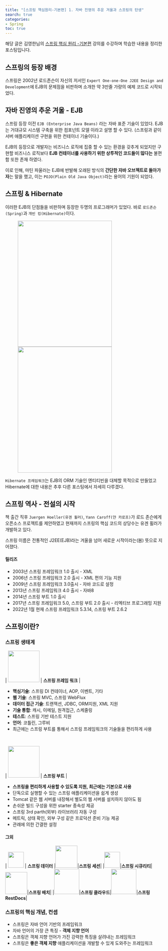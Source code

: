 ```yaml
---
title: "[스프링 핵심원리-기본편] 1. 자바 진영의 추운 겨울과 스프링의 탄생"
search: true
categories:
- Spring
toc: true
---
```




해당 글은 김영한님의 [스프링 핵심 원리 -기본편](https://www.inflearn.com/course/%EC%8A%A4%ED%94%84%EB%A7%81-%ED%95%B5%EC%8B%AC-%EC%9B%90%EB%A6%AC-%EA%B8%B0%EB%B3%B8%ED%8E%B8/dashboard) 강의를 수강하며 학습한 내용을 정리한 포스팅입니다.


## 스프링의 등장 배경

스프링은 2002년 로드존슨이 자신의 저서인 `Expert One-one-One J2EE Design and Development`에 EJB의 문제점을 비판하며 소개한 약 3만줄 가량의 예제 코드로 시작되었다.



## 자바 진영의 추운 겨울 - EJB

스프링 등장 이전 `EJB (Enterprise Java Beans)` 라는 자바 표준 기술이 있었다. EJB는 거대규모 시스템 구축을 위한 컴포넌트 모델 이라고 설명 할 수 있다. (스프링과 같이 서버 애플리케이션 구현을 위한 컨테이너 기술이다.)



EJB의 등장으로 개발자는 비즈니스 로직에 집중 할 수 있는 환경을 갖추게 되었지만 구현할 비즈니스 로직보다 **EJB 컨테이너를 사용하기 위한 상투적인 코드들이 많다는** 불편함 또한 존재 하였다.

이로 인해, 마틴 파울러는 EJB에 반발해 오래된 방식의 **간단한 자바 오브젝트로 돌아가자**는 말을 했고, 이는 `POJO(Plain Old Java Object)`라는 용어의 기원이 되었다.



## 스프링 & Hibernate

이러한 EJB의 단점들을 비판하며 등장한 두명의 프로그래머가 있었다. 바로 `로드존슨(Spring)`과 `개빈 킹(Hibernate)`이다.

<figure class="half">
   <img src="http://image.kyobobook.co.kr/images/book/large/852/l9780764543852.jpg" style="width: 300px; height: 400px">
   <img src="http://image.kyobobook.co.kr/images/book/large/508/l9788992939508.jpg" style="width: 300px; height: 400px">
</figure>


`Hibernate 프레임워크`는 EJB의 ORM 기술인 엔티티빈을 대체할 목적으로 만들었고 Hibernate에 대한 내용은 추후 다른 포스팅에서 자세히 다루겠다.



## 스프링 역사 - 전설의 시작

책 출간 직후 `Juergen Hoeller(유겐 휠러)`, `Yann Caroff(얀 카로프)`가 로드 존슨에게 오픈소스 프로젝트를 제안하였고 현재까지 스프링의 핵심 코드의 상당수는 유겐 휠러가 개발하고 있다.



스프링 이름은 전통적인 J2EE(EJB)라는 겨울을 넘어 새로운 시작이라는(봄) 뜻으로 지어졌다. 



#### 릴리즈

* 2003년 스프링 프레임워크 1.0 출시 - XML
* 2006년 스프링 프레임워크 2.0 출시 - XML 편의 기능 지원
* 2009년 스프링 프레임워크 3.0출시 - 자바 코드로 설정
* 2013년 스프링 프레임워크 4.0 출시 - 자바8
* 2014년 스프링 부트 1.0 출시
* 2017년 스프링 프레임워크 5.0, 스프링 부트 2.0 출시 - 리엑티브 프로그래밍 지원
* 2022년 1월 현재 스프링 프레임워크 5.3.14, 스프링 부트 2.6.2



## 스프링이란? 

### 스프링 생태계

| <img src="https://spring.io/images/projects/spring-framework-640ad1b04f7efa89e0f0f7353e6b5e02.svg?v=2" width="100" height="100"/> | **스프링 프레임 워크** |

* **핵심기술**: 스프링 DI 컨테이너, AOP, 이벤트, 기타
* **웹 기술**: 스프링 MVC, 스프링 WebFlux
* **데이터 접근 기술**: 트랜잭션, JDBC, ORM지원, XML 지원
* **기술 통합**: 캐시, 이메일, 원격접근, 스케줄링
* **테스트**: 스프링 기반 테스트 지원
* **언어**: 코틀린, 그루비
* 최근에는 스프링 부트를 통해서 스프링 프레임워크의 기술들을 편리하게 사용

​       

| <img src="https://spring.io/images/projects/spring-boot-7f2e24fb962501672cc91ccd285ed2ba.svg" width="100" height="100"/> | **스프링 부트** |

* **스프링을 편리하게 사용할 수 있도록 지원, 최근에는 기본으로 사용**
* 단독으로 실행할 수 있는 스프링 애플리케이션을 쉽게 생성
* Tomcat 같은 웹 서버를 내장해서 별도의 웹 서버를 설치하지 않아도 됨
* 손쉬운 빌드 구성을 위한 starter 종속성 제공
* 스프링 3rd parth(외부) 라이브러리 자동 구성
* 메트릭, 상태 확인, 외부 구성 같은 프로덕션 준비 기능 제공
* 관례에 의한 간결한 설정


#### 그외

| <img src="https://spring.io/images/projects/spring-data-79cc203ed8c54191215a60f9e5dc638f.svg" width="50" height="50"/> | **스프링 데이터** |<img src="https://spring.io/images/projects/logo-session-5b3068613a1bee9a50a69f12c6d255f5.png" width="70" height="70"/>|**스프링 세션**|
|<img src="https://spring.io/images/projects/spring-security-b712a4cdb778e72eb28b8c55ec39dbd1.svg" width="50" height="50"/>|**스프링 시큐리티**|<img src="https://spring.io/images/projects/spring-batch-4ed8fe7187bf70afd9c8efa229a4f77c.svg" width="70" height="70"/>|**스프링 배치**|
|<img src="https://spring.io/images/projects/spring-cloud-81fe04ab129ab99da0e7c7115bb09920.svg" width="80" height="80"/>|**스프링 클라우드**|<img src="https://spring.io/images/projects/spring-restdocs-7ba253b6470bc54f9dba54e12eef549b.png" width="80" height="80"/>|**스프링 RestDocs**|


### 스프링의 핵심 개념, 컨셉

- 스프링은 자바 언어 기반의 프레임워크
- 자바 언어의 가장 큰 특징 - **객체 지향 언어**
- 스프링은 객체 지향 언어가 가진 강력한 특징을 살려내는 프레임워크
- 스프링은 **좋은 객체 지향** 애플리케이션을 개발할 수 있게 도와주는 프레임워크
